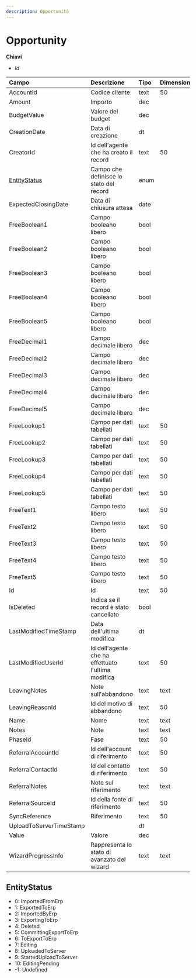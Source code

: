```yaml
---
description: Opportunità
---
```


# Opportunity

**Chiavi**

* _Id_

| Campo | Descrizione | Tipo | Dimensione |
| :--- | :--- | :--- | :--- |
| AccountId | Codice cliente | text | 50 |
| Amount | Importo | dec |  |
| BudgetValue | Valore del budget | dec |  |
| CreationDate | Data di creazione | dt |  |
| CreatorId | Id dell'agente che ha creato il record | text | 50 |
| [EntityStatus](opportunity.md#entitystatus) | Campo che definisce lo stato del record | enum |  |
| ExpectedClosingDate | Data di chiusura attesa | date |  |
| FreeBoolean1 | Campo booleano libero | bool |  |
| FreeBoolean2 | Campo booleano libero | bool |  |
| FreeBoolean3 | Campo booleano libero | bool |  |
| FreeBoolean4 | Campo booleano libero | bool |  |
| FreeBoolean5 | Campo booleano libero | bool |  |
| FreeDecimal1 | Campo decimale libero | dec |  |
| FreeDecimal2 | Campo decimale libero | dec |  |
| FreeDecimal3 | Campo decimale libero | dec |  |
| FreeDecimal4 | Campo decimale libero | dec |  |
| FreeDecimal5 | Campo decimale libero | dec |  |
| FreeLookup1 | Campo per dati tabellati | text | 50 |
| FreeLookup2 | Campo per dati tabellati | text | 50 |
| FreeLookup3 | Campo per dati tabellati | text | 50 |
| FreeLookup4 | Campo per dati tabellati | text | 50 |
| FreeLookup5 | Campo per dati tabellati | text | 50 |
| FreeText1 | Campo testo libero | text | 50 |
| FreeText2 | Campo testo libero | text | 50 |
| FreeText3 | Campo testo libero | text | 50 |
| FreeText4 | Campo testo libero | text | 50 |
| FreeText5 | Campo testo libero | text | 50 |
| Id | Id | text | 50 |
| IsDeleted | Indica se il record è stato cancellato | bool |  |
| LastModifiedTimeStamp | Data dell'ultima modifica | dt |  |
| LastModifiedUserId | Id dell'agente che ha effettuato l'ultima modifica | text | 50 |
| LeavingNotes | Note sull'abbandono | text | text |
| LeavingReasonId | Id del motivo di abbandono | text | 50 |
| Name | Nome | text | text |
| Notes | Note | text | text |
| PhaseId | Fase | text | 50 |
| ReferralAccountId | Id dell'account di riferimento | text | 50 |
| ReferralContactId | Id del contatto di riferimento | text | 50 |
| ReferralNotes | Note sul riferimento | text | text |
| ReferralSourceId | Id della fonte di riferimento | text | 50 |
| SyncReference | Riferimento | text | 50 |
| UploadToServerTimeStamp |  | dt |  |
| Value | Valore | dec |  |
| WizardProgressInfo | Rappresenta lo stato di avanzato del wizard | text | text |

## EntityStatus

* 0: ImportedFromErp
* 1: ExportedToErp
* 2: ImportedByErp
* 3: ExportingToErp
* 4: Deleted
* 5: CommittingExportToErp
* 6: ToExportToErp
* 7: Editing
* 8: UploadedToServer
* 9: StartedUploadToServer
* 10: EditingPending
* -1: Undefined
